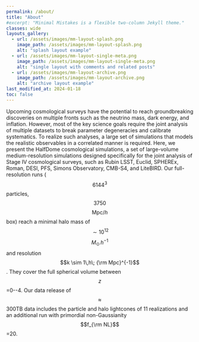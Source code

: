 ```yaml
---
permalink: /about/
title: "About"
#excerpt: "Minimal Mistakes is a flexible two-column Jekyll theme."
classes: wide
layouts_gallery:
  - url: /assets/images/mm-layout-splash.png
    image_path: /assets/images/mm-layout-splash.png
    alt: "splash layout example"
  - url: /assets/images/mm-layout-single-meta.png
    image_path: /assets/images/mm-layout-single-meta.png
    alt: "single layout with comments and related posts"
  - url: /assets/images/mm-layout-archive.png
    image_path: /assets/images/mm-layout-archive.png
    alt: "archive layout example"
last_modified_at: 2024-01-18
toc: false
---
```


Upcoming cosmological surveys have the potential to 
reach groundbreaking discoveries on multiple fronts 
such as the neutrino mass, dark energy, and inflation. 
However, most of the key science goals require the joint 
analysis of multiple datasets to break parameter 
degeneracies and calibrate systematics. To realize such 
analyses, a large set of simulations that models the 
realistic observables in a correlated manner is required. 
Here, we present the HalfDome cosmological simulations, 
a set of large-volume medium-resolution simulations 
designed specifically for the joint analysis of Stage IV 
cosmological surveys, such as Rubin LSST, Euclid, 
SPHEREx, Roman, DESI, PFS, Simons Observatory, CMB-S4, 
and LiteBIRD. Our full-resolution runs ($$6144^3$$ 
particles, $$3750$$ $$\mathrm{Mpc}/h$$ box) reach a minimal 
halo mass of $$\sim 10^{12}$$ $$M_\odot \, h^{-1}$$ and 
resolution $$k \sim 1\,h\; {\rm Mpc}^{-1}$$. They cover 
the full spherical volume between $$z$$=0--4. Our data 
release of $$\approx$$300TB data includes the particle 
and halo lightcones of 11 realizations and an additional 
run with primordial non-Gaussianity $$f_{\rm NL}$$=20.

